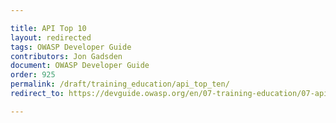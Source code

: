 ```yaml
---

title: API Top 10
layout: redirected
tags: OWASP Developer Guide
contributors: Jon Gadsden
document: OWASP Developer Guide
order: 925
permalink: /draft/training_education/api_top_ten/
redirect_to: https://devguide.owasp.org/en/07-training-education/07-api-top-ten/

---
```

